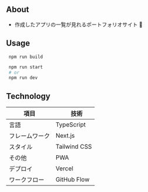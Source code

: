 ## About

- 作成したアプリの一覧が見れるポートフォリオサイト 👀

## Usage

```
 npm run build
```

```bash
 npm run start
 # or
 npm run dev
```

## Technology

| 項目           | 　技術       |
| -------------- | ------------ |
| 言語           | TypeScript   |
| フレームワーク | Next.js      |
| スタイル       | Tailwind CSS |
| その他         | PWA          |
| デプロイ       | Vercel       |
| ワークフロー   | GitHub Flow  |
